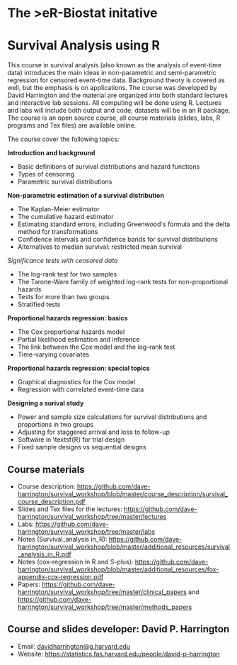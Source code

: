 # The >eR-Biostat initative
# Survival Analysis using R
This course in survival analysis (also known as the analysis of event-time data)  introduces the main ideas in non-parametric and semi-parametric regression for censored event-time data. Background theory is covered as well, but the emphasis is on applications. The course was developed by David Harrington and the material are organized into both standard lectures and interactive lab sessions.  All computing will be done using R. Lectures and labs will include both output and code; datasets will be in an R package. The course is an open source course, all course materials (slides, labs, R programs and Tex files) are available online.

The course cover the following topics:

**Introduction and background**

  + Basic definitions of survival distributions and hazard functions
  + Types of censoring
  + Parametric survival distributions

**Non-parametric estimation of a survival distribution**

  + The Kaplan-Meier estimator
  + The cumulative hazard estimator
  + Estimating standard errors, including Greenwood's formula and the delta method for transformations
  + Confidence intervals and confidence bands for survival distributions
  + Alternatives to median survival: restricted mean survival

*Significance tests with censored data*

 + The log-rank test for two samples
  + The Tarone-Ware family of weighted log-rank tests for non-proportional hazards
  + Tests for more than two groups
  + Stratified tests

**Proportional hazards regression: basics**

  + The Cox proportional hazards model
  + Partial likelihood estimation and inference
  + The link between the Cox model and the log-rank test
  + Time-varying covariates

**Proportional hazards regression: special topics**
 
  + Graphical diagnostics for the Cox model
  + Regression with correlated event-time data

**Designing a surival study**

  + Power and sample size calculations for survival distributions and proportions in two groups
  + Adjusting for staggered arrival and loss to follow-up
  + Software in \textsf{R} for trial design
  + Fixed sample designs vs sequential designs

## Course materials

* Course description: https://github.com/dave-harrington/survival_workshop/blob/master/course_description/survival_course_description.pdf
* Slides and Tex files for the lectures: https://github.com/dave-harrington/survival_workshop/tree/master/lectures
* Labs: https://github.com/dave-harrington/survival_workshop/tree/master/labs
* Notes (Survival_analysis in_R): https://github.com/dave-harrington/survival_workshop/blob/master/additional_resources/survival_analysis_in_R.pdf
* Notes (cox-regression in R and S-plus): https://github.com/dave-harrington/survival_workshop/blob/master/additional_resources/fox-appendix-cox-regression.pdf
* Papers: https://github.com/dave-harrington/survival_workshop/tree/master/clinical_papers and https://github.com/dave-harrington/survival_workshop/tree/master/methods_papers

## Course and slides developer:  David P. Harrington
 * Email: davidharrington@g.harvard.edu 
 * Website: https://statistics.fas.harvard.edu/people/david-p-harrington
